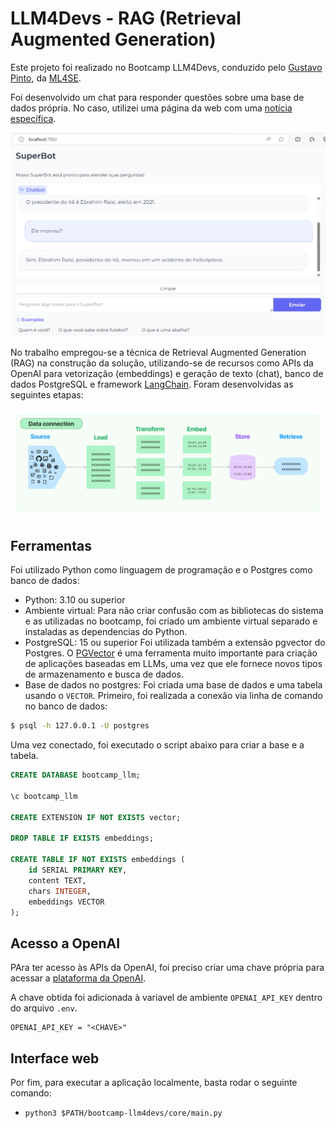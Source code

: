 # LLM4Devs - RAG (Retrieval Augmented Generation)

Este projeto foi realizado no Bootcamp LLM4Devs, conduzido pelo [Gustavo Pinto](https://gustavopinto.org/), da [ML4SE](https://ml4se.substack.com/).

Foi desenvolvido um chat para responder questões sobre uma base de dados própria. No caso, utilizei uma página da web com uma [notícia específica](https://g1.globo.com/mundo/noticia/2024/05/20/ebrahim-raisi-presidente-do-ira-morre-em-queda-de-helicoptero-diz-tv-estatal.ghtml).

![alt text](image.png)

No trabalho empregou-se a técnica de Retrieval Augmented Generation (RAG) na construção da solução, utilizando-se de recursos como APIs da OpenAI para vetorização (embeddings) e geração de texto (chat), banco de dados PostgreSQL e framework [LangChain](https://python.langchain.com/v0.1/docs/modules/data_connection/). Foram desenvolvidas as seguintes etapas:

![alt text](image-1.png)

## Ferramentas

Foi utilizado Python como linguagem de programação e o Postgres como banco de dados:

- Python: 3.10 ou superior
- Ambiente virtual: Para não criar confusão com as bibliotecas do sistema e as utilizadas no bootcamp, foi criado um ambiente virtual separado e instaladas as dependencias do Python.
- PostgreSQL: 15 ou superior
Foi utilizada também a extensão pgvector do Postgres. O [PGVector](https://github.com/pgvector/pgvector) é uma ferramenta muito importante para criação de aplicações baseadas em LLMs, uma vez que ele fornece novos tipos de armazenamento e busca de dados.
- Base de dados no postgres: Foi criada uma base de dados e uma tabela usando o `VECTOR`. Primeiro, foi realizada a conexão via linha de comando no banco de dados:

```bash
$ psql -h 127.0.0.1 -U postgres
```

Uma vez conectado, foi executado o script abaixo para criar a base e a tabela.

```sql 
CREATE DATABASE bootcamp_llm;

\c bootcamp_llm

CREATE EXTENSION IF NOT EXISTS vector;

DROP TABLE IF EXISTS embeddings;

CREATE TABLE IF NOT EXISTS embeddings (
    id SERIAL PRIMARY KEY,
    content TEXT,
    chars INTEGER,
    embeddings VECTOR
);
```

## Acesso a OpenAI

PAra ter acesso às APIs da OpenAI, foi preciso criar uma chave própria para acessar a [plataforma da OpenAI](https://platform.openai.com/). 

A chave obtida foi adicionada à variavel de ambiente `OPENAI_API_KEY` dentro do arquivo `.env`.

```
OPENAI_API_KEY = "<CHAVE>"
```

## Interface web

Por fim, para executar a aplicação localmente, basta rodar o seguinte comando:

- `python3 $PATH/bootcamp-llm4devs/core/main.py`

